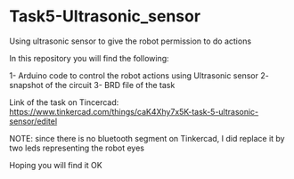 # Task5-Ultrasonic_sensor
Using ultrasonic sensor to give the robot permission to do actions 


In this repository you will find the following:

1- Arduino code to control the robot actions using Ultrasonic sensor 
2- snapshot of the circuit 
3- BRD file of the task

Link of the task on Tincercad: https://www.tinkercad.com/things/caK4Xhy7x5K-task-5-ultrasonic-sensor/editel

NOTE: since there is no bluetooth segment on Tinkercad, I did replace it by two leds representing the robot eyes

Hoping you will find it OK

